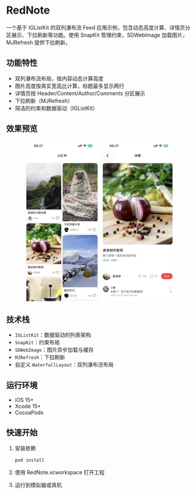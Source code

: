 # RedNote

一个基于 IGListKit 的双列瀑布流 Feed 应用示例，包含动态高度计算、详情页分区展示、下拉刷新等功能。使用 SnapKit 管理约束，SDWebImage 加载图片，MJRefresh 提供下拉刷新。

## 功能特性

- 双列瀑布流布局，按内容动态计算高度
- 图片高度按真实宽高比计算，标题最多显示两行
- 详情页按 Header/Content/Author/Comments 分区展示
- 下拉刷新（MJRefresh）
- 简洁的约束和数据驱动（IGListKit）

## 效果预览

<p align="center">
  <img src="GithubImages/image1.jpg" alt="Feed 瀑布流" width="200" />
  <img src="GithubImages/image2.jpg" alt="详情页头图" width="200" />
</p>

## 技术栈

- `IGListKit`：数据驱动的列表架构
- `SnapKit`：约束布局
- `SDWebImage`：图片异步加载与缓存
- `MJRefresh`：下拉刷新
- 自定义 `WaterfallLayout`：双列瀑布流布局

## 运行环境

- iOS 15+
- Xcode 15+
- CocoaPods

## 快速开始

1. 安装依赖

   ```bash
   pod install
   ```
2. 使用 RedNote.xcworkspace 打开工程
3. 运行到模拟器或真机
